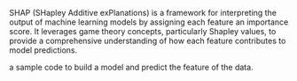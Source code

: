 SHAP (SHapley Additive exPlanations) is a framework for interpreting the output of machine learning models by assigning each feature an importance score. It leverages game theory concepts, particularly Shapley values, to provide a comprehensive understanding of how each feature contributes to model predictions.

a sample code to build a model and predict the feature of the data. 
